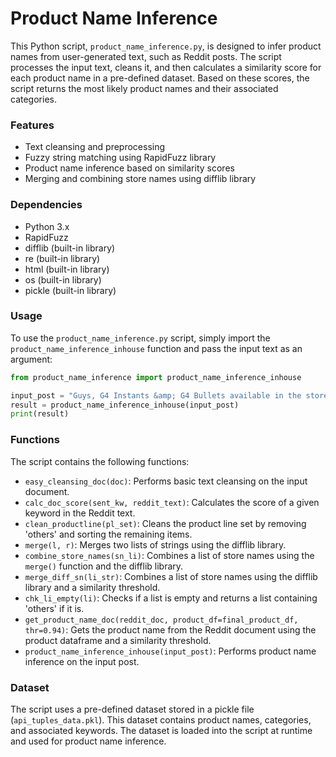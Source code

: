 # Product Name Inference

This Python script, `product_name_inference.py`, is designed to infer product names from user-generated text, such as Reddit posts. The script processes the input text, cleans it, and then calculates a similarity score for each product name in a pre-defined dataset. Based on these scores, the script returns the most likely product names and their associated categories.

### Features

- Text cleansing and preprocessing
- Fuzzy string matching using RapidFuzz library
- Product name inference based on similarity scores
- Merging and combining store names using difflib library

### Dependencies

- Python 3.x
- RapidFuzz
- difflib (built-in library)
- re (built-in library)
- html (built-in library)
- os (built-in library)
- pickle (built-in library)

### Usage

To use the `product_name_inference.py` script, simply import the `product_name_inference_inhouse` function and pass the input text as an argument:

```python
from product_name_inference import product_name_inference_inhouse

input_post = "Guys, G4 Instants &amp; G4 Bullets available in the store. GO GO GO!"
result = product_name_inference_inhouse(input_post)
print(result)
```

### Functions

The script contains the following functions:

- `easy_cleansing_doc(doc)`: Performs basic text cleansing on the input document.
- `calc_doc_score(sent_kw, reddit_text)`: Calculates the score of a given keyword in the Reddit text.
- `clean_productline(pl_set)`: Cleans the product line set by removing 'others' and sorting the remaining items.
- `merge(l, r)`: Merges two lists of strings using the difflib library.
- `combine_store_names(sn_li)`: Combines a list of store names using the `merge()` function and the difflib library.
- `merge_diff_sn(li_str)`: Combines a list of store names using the difflib library and a similarity threshold.
- `chk_li_empty(li)`: Checks if a list is empty and returns a list containing 'others' if it is.
- `get_product_name_doc(reddit_doc, product_df=final_product_df, thr=0.94)`: Gets the product name from the Reddit document using the product dataframe and a similarity threshold.
- `product_name_inference_inhouse(input_post)`: Performs product name inference on the input post.

### Dataset

The script uses a pre-defined dataset stored in a pickle file (`api_tuples_data.pkl`). This dataset contains product names, categories, and associated keywords. The dataset is loaded into the script at runtime and used for product name inference.